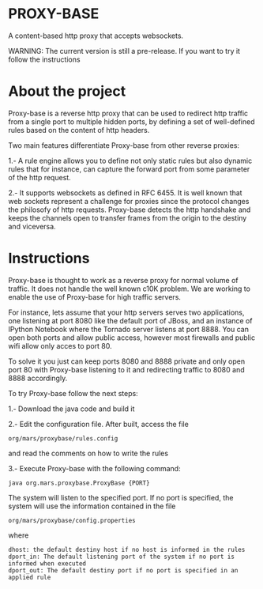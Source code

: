 PROXY-BASE
==========

A content-based http proxy that accepts websockets. 

WARNING: The current version is still a pre-release. If you want to try it follow the instructions

About the project
=================

Proxy-base is a reverse http proxy that can be used to redirect http traffic from a single port to multiple hidden ports, by defining a set of well-defined rules based on the content of http headers. 

Two main features differentiate Proxy-base from other reverse proxies:

1.- A rule engine allows you to define not only static rules but also dynamic rules that for instance, can capture the forward port from some parameter of the http request.


2.- It supports websockets as defined in RFC 6455. It is well known that web sockets represent a challenge for proxies since the protocol changes the philosofy of http requests. Proxy-base detects the http handshake and keeps the channels open to transfer frames from the origin to the destiny and viceversa.  

Instructions 
============

Proxy-base is thought to work as a reverse proxy for normal volume of traffic. It does not handle the well known c10K problem. We are working to enable the use of Proxy-base for high traffic servers.

For instance, lets assume that your http servers serves two applications, one listening at port 8080 like the default port of JBoss, and an instance of IPython Notebook where the Tornado server listens at port 8888. You can open both ports and allow public access, however most firewalls and public wifi allow only acces to port 80. 

To solve it you just can keep ports 8080 and 8888 private and only open port 80 with Proxy-base listening to it and redirecting traffic to 8080 and 8888 accordingly. 

To try Proxy-base follow the next steps:

1.- Download the java code and build it 


2.- Edit the configuration file. After built, access the file 
    
    org/mars/proxybase/rules.config
    
and read the comments on how to write the rules


3.- Execute Proxy-base with the following command:

    java org.mars.proxybase.ProxyBase {PORT}

The system will listen to the specified port. If no port is specified, the system will use the information contained in the file

    org/mars/proxybase/config.properties

where 

    dhost: the default destiny host if no host is informed in the rules
    dport_in: The default listening port of the system if no port is informed when executed
    dport_out: The default destiny port if no port is specified in an applied rule

